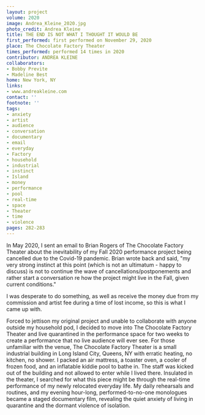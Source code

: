 ```yaml
---
layout: project
volume: 2020
image: Andrea_Kleine_2020.jpg
photo_credit: Andrea Kleine
title: THE END IS NOT WHAT I THOUGHT IT WOULD BE
first_performed: first performed on November 29, 2020
place: The Chocolate Factory Theater
times_performed: performed 14 times in 2020
contributor: ANDREA KLEINE
collaborators:
- Bobby Previte
- Madeline Best
home: New York, NY
links:
- www.andreakleine.com
contact: ''
footnote: ''
tags:
- anxiety
- artist
- audience
- conversation
- documentary
- email
- everyday
- Factory
- household
- industrial
- instinct
- Island
- money
- performance
- pool
- real-time
- space
- Theater
- time
- violence
pages: 282-283
---
```




In May 2020, I sent an email to Brian Rogers of The Chocolate Factory Theater about the inevitability of my Fall 2020 performance project being cancelled due to the Covid-19 pandemic. Brian wrote back and said, "my very strong instinct at this point (which is not an ultimatum - happy to discuss) is not to continue the wave of cancellations/postponements and rather start a conversation re how the project might live in the Fall, given current conditions."

I was desperate to do something, as well as receive the money due from my commission and artist fee during a time of lost income, so this is what I came up with. 

Forced to jettison my original project and unable to collaborate with anyone outside my household pod, I decided to move into The Chocolate Factory Theater and live quarantined in the performance space for two weeks to create a performance that no live audience will ever see. For those unfamiliar with the venue, The Chocolate Factory Theater is a small industrial building in Long Island City, Queens, NY with erratic heating, no kitchen, no shower. I packed an air mattress, a toaster oven, a cooler of frozen food, and an inflatable kiddie pool to bathe in. The staff was kicked out of the building and not allowed to enter while I lived there. Insulated in the theater, I searched for what this piece might be through the real-time performance of my newly relocated everyday life. My daily rehearsals and routines, and my evening hour-long, performed-to-no-one monologues became a staged documentary film, revealing the quiet anxiety of living in quarantine and the dormant violence of isolation.
